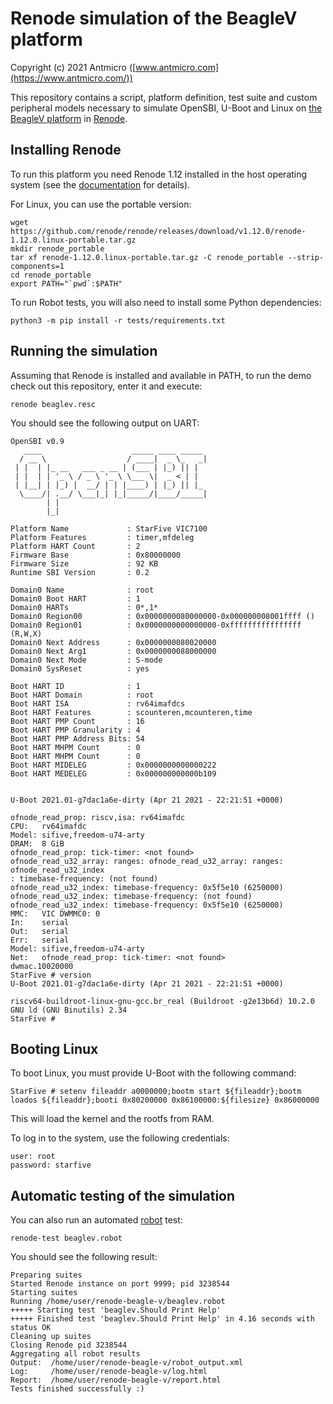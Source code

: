 # Renode simulation of the BeagleV platform

Copyright (c) 2021 Antmicro ([www.antmicro.com](https://www.antmicro.com/))

This repository contains a script, platform definition, test suite and custom peripheral models necessary to simulate OpenSBI, U-Boot and Linux on [the BeagleV platform](https://beaglev.seeed.cc) in [Renode](https://renode.io).

## Installing Renode

To run this platform you need Renode 1.12 installed in the host operating system (see the [documentation](https://docs.renode.io/en/latest/introduction/installing.html) for details).

For Linux, you can use the portable version:
```
wget https://github.com/renode/renode/releases/download/v1.12.0/renode-1.12.0.linux-portable.tar.gz
mkdir renode_portable
tar xf renode-1.12.0.linux-portable.tar.gz -C renode_portable --strip-components=1
cd renode_portable
export PATH="`pwd`:$PATH"
```

To run Robot tests, you will also need to install some Python dependencies:
```
python3 -m pip install -r tests/requirements.txt
```

## Running the simulation

Assuming that Renode is installed and available in PATH, to run the demo check out this repository, enter it and execute:

    renode beaglev.resc

You should see the following output on UART:

```
OpenSBI v0.9
   ____                    _____ ____ _____
  / __ \                  / ____|  _ \_   _|
 | |  | |_ __   ___ _ __ | (___ | |_) || |
 | |  | | '_ \ / _ \ '_ \ \___ \|  _ < | |
 | |__| | |_) |  __/ | | |____) | |_) || |_
  \____/| .__/ \___|_| |_|_____/|____/_____|
        | |
        |_|

Platform Name             : StarFive VIC7100
Platform Features         : timer,mfdeleg
Platform HART Count       : 2
Firmware Base             : 0x80000000
Firmware Size             : 92 KB
Runtime SBI Version       : 0.2

Domain0 Name              : root
Domain0 Boot HART         : 1
Domain0 HARTs             : 0*,1*
Domain0 Region00          : 0x0000000080000000-0x000000008001ffff ()
Domain0 Region01          : 0x0000000000000000-0xffffffffffffffff (R,W,X)
Domain0 Next Address      : 0x0000000080020000
Domain0 Next Arg1         : 0x0000000088000000
Domain0 Next Mode         : S-mode
Domain0 SysReset          : yes

Boot HART ID              : 1
Boot HART Domain          : root
Boot HART ISA             : rv64imafdcs
Boot HART Features        : scounteren,mcounteren,time
Boot HART PMP Count       : 16
Boot HART PMP Granularity : 4
Boot HART PMP Address Bits: 54
Boot HART MHPM Count      : 0
Boot HART MHPM Count      : 0
Boot HART MIDELEG         : 0x0000000000000222
Boot HART MEDELEG         : 0x000000000000b109


U-Boot 2021.01-g7dac1a6e-dirty (Apr 21 2021 - 22:21:51 +0000)

ofnode_read_prop: riscv,isa: rv64imafdc
CPU:   rv64imafdc
Model: sifive,freedom-u74-arty
DRAM:  8 GiB
ofnode_read_prop: tick-timer: <not found>
ofnode_read_u32_array: ranges: ofnode_read_u32_array: ranges: ofnode_read_u32_index
: timebase-frequency: (not found)
ofnode_read_u32_index: timebase-frequency: 0x5f5e10 (6250000)
ofnode_read_u32_index: timebase-frequency: (not found)
ofnode_read_u32_index: timebase-frequency: 0x5f5e10 (6250000)
MMC:   VIC DWMMC0: 0
In:    serial
Out:   serial
Err:   serial
Model: sifive,freedom-u74-arty
Net:   ofnode_read_prop: tick-timer: <not found>
dwmac.10020000
StarFive # version
U-Boot 2021.01-g7dac1a6e-dirty (Apr 21 2021 - 22:21:51 +0000)

riscv64-buildroot-linux-gnu-gcc.br_real (Buildroot -g2e13b6d) 10.2.0
GNU ld (GNU Binutils) 2.34
StarFive #
```

## Booting Linux

To boot Linux, you must provide U-Boot with the following command:

```
StarFive # setenv fileaddr a0000000;bootm start ${fileaddr};bootm loados ${fileaddr};booti 0x80200000 0x86100000:${filesize} 0x86000000
```

This will load the kernel and the rootfs from RAM.

To log in to the system, use the following credentials:

```
user: root
password: starfive
```

## Automatic testing of the simulation

You can also run an automated [robot](https://robotframework.org/) test:

    renode-test beaglev.robot
   
You should see the following result:
    
    Preparing suites
    Started Renode instance on port 9999; pid 3238544
    Starting suites
    Running /home/user/renode-beagle-v/beaglev.robot
    +++++ Starting test 'beaglev.Should Print Help'
    +++++ Finished test 'beaglev.Should Print Help' in 4.16 seconds with status OK
    Cleaning up suites
    Closing Renode pid 3238544
    Aggregating all robot results
    Output:  /home/user/renode-beagle-v/robot_output.xml
    Log:     /home/user/renode-beagle-v/log.html
    Report:  /home/user/renode-beagle-v/report.html
    Tests finished successfully :)
    

